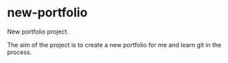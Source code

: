 # new-portfolio
New portfolio project.

The aim of the project is to create a new portfolio for me and learn git in the process.
